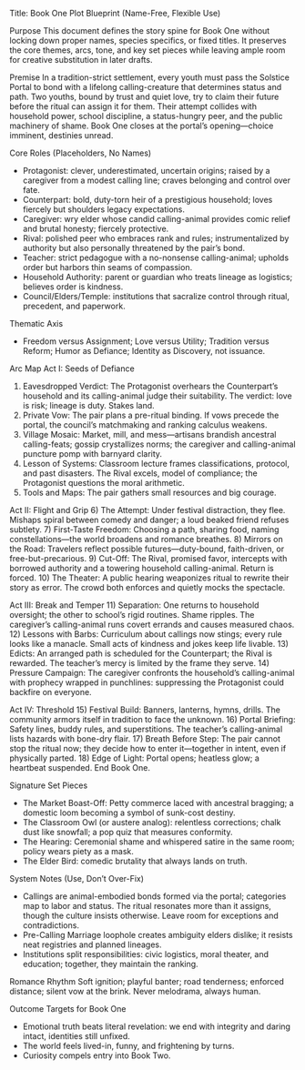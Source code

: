Title: Book One Plot Blueprint (Name-Free, Flexible Use)

Purpose
This document defines the story spine for Book One without locking down proper names, species specifics, or fixed titles. It preserves the core themes, arcs, tone, and key set pieces while leaving ample room for creative substitution in later drafts.

Premise
In a tradition-strict settlement, every youth must pass the Solstice Portal to bond with a lifelong calling-creature that determines status and path. Two youths, bound by trust and quiet love, try to claim their future before the ritual can assign it for them. Their attempt collides with household power, school discipline, a status-hungry peer, and the public machinery of shame. Book One closes at the portal’s opening—choice imminent, destinies unread.

Core Roles (Placeholders, No Names)
- Protagonist: clever, underestimated, uncertain origins; raised by a caregiver from a modest calling line; craves belonging and control over fate.
- Counterpart: bold, duty-torn heir of a prestigious household; loves fiercely but shoulders legacy expectations.
- Caregiver: wry elder whose candid calling-animal provides comic relief and brutal honesty; fiercely protective.
- Rival: polished peer who embraces rank and rules; instrumentalized by authority but also personally threatened by the pair’s bond.
- Teacher: strict pedagogue with a no-nonsense calling-animal; upholds order but harbors thin seams of compassion.
- Household Authority: parent or guardian who treats lineage as logistics; believes order is kindness.
- Council/Elders/Temple: institutions that sacralize control through ritual, precedent, and paperwork.

Thematic Axis
- Freedom versus Assignment; Love versus Utility; Tradition versus Reform; Humor as Defiance; Identity as Discovery, not issuance.

Arc Map
Act I: Seeds of Defiance
1) Eavesdropped Verdict: The Protagonist overhears the Counterpart’s household and its calling-animal judge their suitability. The verdict: love is risk; lineage is duty. Stakes land.
2) Private Vow: The pair plans a pre-ritual binding. If vows precede the portal, the council’s matchmaking and ranking calculus weakens.
3) Village Mosaic: Market, mill, and mess—artisans brandish ancestral calling-feats; gossip crystallizes norms; the caregiver and calling-animal puncture pomp with barnyard clarity.
4) Lesson of Systems: Classroom lecture frames classifications, protocol, and past disasters. The Rival excels, model of compliance; the Protagonist questions the moral arithmetic.
5) Tools and Maps: The pair gathers small resources and big courage.

Act II: Flight and Grip
6) The Attempt: Under festival distraction, they flee. Mishaps spiral between comedy and danger; a loud beaked friend refuses subtlety.
7) First-Taste Freedom: Choosing a path, sharing food, naming constellations—the world broadens and romance breathes.
8) Mirrors on the Road: Travelers reflect possible futures—duty-bound, faith-driven, or free-but-precarious.
9) Cut-Off: The Rival, promised favor, intercepts with borrowed authority and a towering household calling-animal. Return is forced.
10) The Theater: A public hearing weaponizes ritual to rewrite their story as error. The crowd both enforces and quietly mocks the spectacle.

Act III: Break and Temper
11) Separation: One returns to household oversight; the other to school’s rigid routines. Shame ripples. The caregiver’s calling-animal runs covert errands and causes measured chaos.
12) Lessons with Barbs: Curriculum about callings now stings; every rule looks like a manacle. Small acts of kindness and jokes keep life livable.
13) Edicts: An arranged path is scheduled for the Counterpart; the Rival is rewarded. The teacher’s mercy is limited by the frame they serve.
14) Pressure Campaign: The caregiver confronts the household’s calling-animal with prophecy wrapped in punchlines: suppressing the Protagonist could backfire on everyone.

Act IV: Threshold
15) Festival Build: Banners, lanterns, hymns, drills. The community armors itself in tradition to face the unknown.
16) Portal Briefing: Safety lines, buddy rules, and superstitions. The teacher’s calling-animal lists hazards with bone-dry flair.
17) Breath Before Step: The pair cannot stop the ritual now; they decide how to enter it—together in intent, even if physically parted.
18) Edge of Light: Portal opens; heatless glow; a heartbeat suspended. End Book One.

Signature Set Pieces
- The Market Boast-Off: Petty commerce laced with ancestral bragging; a domestic loom becoming a symbol of sunk-cost destiny.
- The Classroom Owl (or austere analog): relentless corrections; chalk dust like snowfall; a pop quiz that measures conformity.
- The Hearing: Ceremonial shame and whispered satire in the same room; policy wears piety as a mask.
- The Elder Bird: comedic brutality that always lands on truth.

System Notes (Use, Don’t Over-Fix)
- Callings are animal-embodied bonds formed via the portal; categories map to labor and status. The ritual resonates more than it assigns, though the culture insists otherwise. Leave room for exceptions and contradictions.
- Pre-Calling Marriage loophole creates ambiguity elders dislike; it resists neat registries and planned lineages.
- Institutions split responsibilities: civic logistics, moral theater, and education; together, they maintain the ranking.

Romance Rhythm
Soft ignition; playful banter; road tenderness; enforced distance; silent vow at the brink. Never melodrama, always human.

Outcome Targets for Book One
- Emotional truth beats literal revelation: we end with integrity and daring intact, identities still unfixed.
- The world feels lived-in, funny, and frightening by turns.
- Curiosity compels entry into Book Two.


